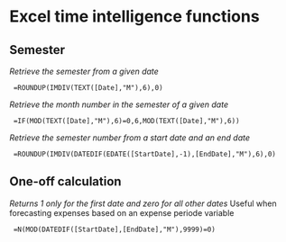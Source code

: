# Excel time intelligence functions

## Semester
_Retrieve the semester from a given date_

     =ROUNDUP(IMDIV(TEXT([Date],"M"),6),0)

_Retrieve the month number in the semester of a given date_

     =IF(MOD(TEXT([Date],"M"),6)=0,6,MOD(TEXT([Date],"M"),6))

_Retrieve the semester number from a start date and an end date_

     =ROUNDUP(IMDIV(DATEDIF(EDATE([StartDate],-1),[EndDate],"M"),6),0)

## One-off calculation
_Returns 1 only for the first date and zero for all other dates_
Useful when forecasting expenses based on an expense periode variable

     =N(MOD(DATEDIF([StartDate],[EndDate],"M"),9999)=0)
